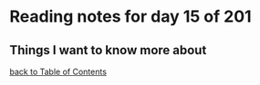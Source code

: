 # Reading notes for day 15 of 201

## Things I want to know more about

[back to Table of Contents](./README.md)